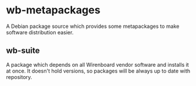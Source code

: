 wb-metapackages
===============

A Debian package source which provides some metapackages to make
software distribution easier.

wb-suite
--------

A package which depends on all Wirenboard vendor software and installs it
at once. It doesn't hold versions, so packages will be always up to date
with repository.

